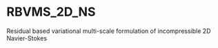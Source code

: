 # RBVMS_2D_NS
Residual based variational multi-scale formulation of incompressible 2D Navier-Stokes
